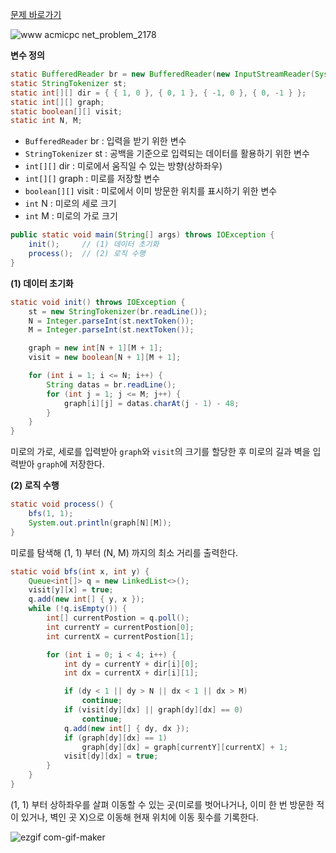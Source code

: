 [문제 바로가기](https://www.acmicpc.net/problem/2178)

![www acmicpc net_problem_2178](https://user-images.githubusercontent.com/78605779/190861100-9e880807-d004-492c-9655-2e05f4eaad27.png)

**변수 정의**

```java
static BufferedReader br = new BufferedReader(new InputStreamReader(System.in));
static StringTokenizer st;
static int[][] dir = { { 1, 0 }, { 0, 1 }, { -1, 0 }, { 0, -1 } };
static int[][] graph;
static boolean[][] visit;
static int N, M;
```

- `BufferedReader` br : 입력을 받기 위한 변수
- `StringTokenizer` st : 공백을 기준으로 입력되는 데이터를 활용하기 위한 변수
- `int[][]` dir : 미로에서 움직일 수 있는 방향(상하좌우)
- `int[][]` graph : 미로를 저장할 변수
- `boolean[][]` visit : 미로에서 이미 방문한 위치를 표시하기 위한 변수
- `int` N : 미로의 세로 크기
- `int` M : 미로의 가로 크기

```java
public static void main(String[] args) throws IOException {
    init();     // (1) 데이터 초기화
    process();  // (2) 로직 수행
}
```

**(1) 데이터 초기화**

```java
static void init() throws IOException {
    st = new StringTokenizer(br.readLine());
    N = Integer.parseInt(st.nextToken());
    M = Integer.parseInt(st.nextToken());

    graph = new int[N + 1][M + 1];
    visit = new boolean[N + 1][M + 1];

    for (int i = 1; i <= N; i++) {
        String datas = br.readLine();
        for (int j = 1; j <= M; j++) {
            graph[i][j] = datas.charAt(j - 1) - 48;
        }
    }
}
```

미로의 가로, 세로를 입력받아 `graph`와 `visit`의 크기를 할당한 후 미로의 길과 벽을 입력받아 `graph`에 저장한다.

**(2) 로직 수행**

```java
static void process() {
    bfs(1, 1);
    System.out.println(graph[N][M]);
}
```

미로를 탐색해 (1, 1) 부터 (N, M) 까지의 최소 거리를 출력한다.

```java
static void bfs(int x, int y) {
    Queue<int[]> q = new LinkedList<>();
    visit[y][x] = true;
    q.add(new int[] { y, x });
    while (!q.isEmpty()) {
        int[] currentPostion = q.poll();
        int currentY = currentPostion[0];
        int currentX = currentPostion[1];

        for (int i = 0; i < 4; i++) {
            int dy = currentY + dir[i][0];
            int dx = currentX + dir[i][1];

            if (dy < 1 || dy > N || dx < 1 || dx > M)
                continue;
            if (visit[dy][dx] || graph[dy][dx] == 0)
                continue;
            q.add(new int[] { dy, dx });
            if (graph[dy][dx] == 1)
                graph[dy][dx] = graph[currentY][currentX] + 1;
            visit[dy][dx] = true;
        }
    }
}
```

(1, 1) 부터 상하좌우를 살펴 이동할 수 있는 곳(미로를 벗어나거나, 이미 한 번 방문한 적이 있거나, 벽인 곳 X)으로 이동해 현재 위치에 이동 횟수를 기록한다.

![ezgif com-gif-maker](https://user-images.githubusercontent.com/78605779/190862590-53825893-aa2b-4bd2-8921-2a5ba27aa367.gif)
